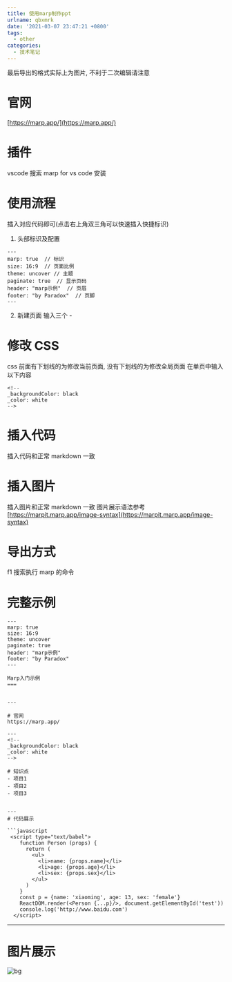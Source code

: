 ```yaml
---
title: 使用marp制作ppt
urlname: qbxmrk
date: '2021-03-07 23:47:21 +0800'
tags:
  - other
categories:
  - 技术笔记
---
```


最后导出的格式实际上为图片, 不利于二次编辑请注意

# 官网

[https://marp.app/](https://marp.app/)

# 插件

vscode 搜索 marp for vs code 安装

# 使用流程

插入对应代码即可(点击右上角双三角可以快速插入快捷标识)

1. 头部标识及配置

```
---
marp: true  // 标识
size: 16:9  // 页面比例
theme: uncover // 主题
paginate: true  // 显示页码
header: "marp示例"  // 页眉
footer: "by Paradox"  // 页脚
---
```

2. 新建页面 输入三个 -

# 修改 CSS

css 前面有下划线的为修改当前页面, 没有下划线的为修改全局页面
在单页中输入以下内容

```
<!--
_backgroundColor: black
_color: white
-->
```

# 插入代码

插入代码和正常 markdown 一致

# 插入图片

插入图片和正常 markdown 一致
图片展示语法参考 [https://marpit.marp.app/image-syntax](https://marpit.marp.app/image-syntax)

# 导出方式

f1 搜索执行 marp 的命令

# 完整示例

````
---
marp: true
size: 16:9
theme: uncover
paginate: true
header: "marp示例"
footer: "by Paradox"
---

Marp入门示例
===


---

# 官网
https://marp.app/

---
<!--
_backgroundColor: black
_color: white
-->

# 知识点
- 项目1
- 项目2
- 项目3


---
# 代码展示

```javascript
 <script type="text/babel">
    function Person (props) {
      return (
        <ul>
          <li>name: {props.name}</li>
          <li>age: {props.age}</li>
          <li>sex: {props.sex}</li>
        </ul>
      )
    }
    const p = {name: 'xiaoming', age: 13, sex: 'female'}
    ReactDOM.render(<Person {...p}/>, document.getElementById('test'))
    console.log('http://www.baidu.com')
  </script>
````

---

# 图片展示

![bg](https://htwm623.github.io/bg/bg3.jpg)

```

```
